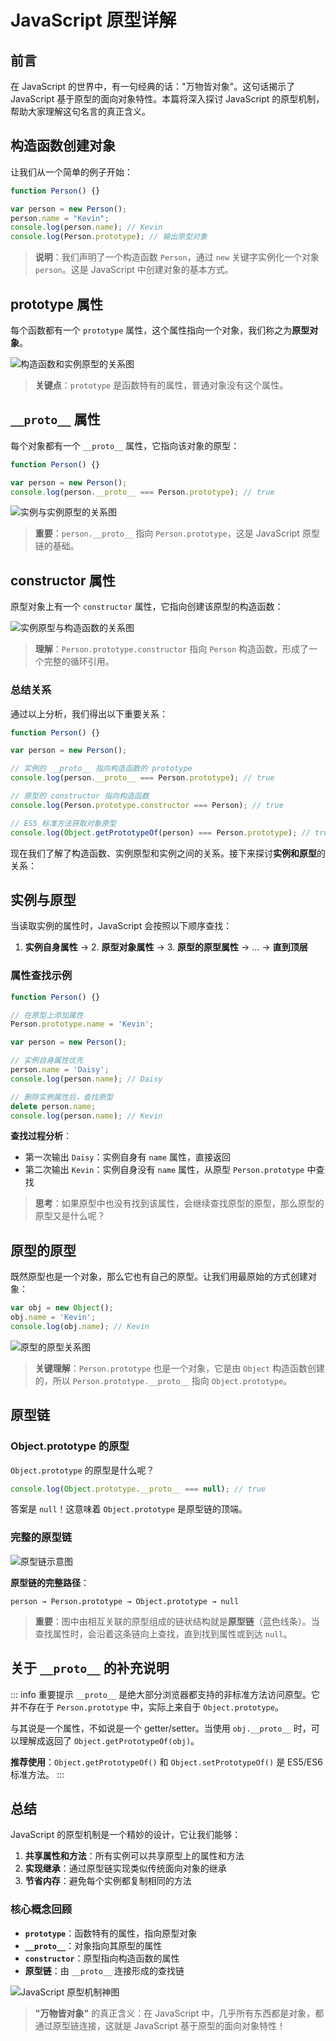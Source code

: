 # JavaScript 原型详解

## 前言

在 JavaScript 的世界中，有一句经典的话："万物皆对象"。这句话揭示了 JavaScript 基于原型的面向对象特性。本篇将深入探讨 JavaScript 的原型机制，帮助大家理解这句名言的真正含义。

## 构造函数创建对象

让我们从一个简单的例子开始：

```js
function Person() {}

var person = new Person();
person.name = "Kevin";
console.log(person.name); // Kevin
console.log(Person.prototype); // 输出原型对象
```

> **说明**：我们声明了一个构造函数 `Person`，通过 `new` 关键字实例化一个对象 `person`。这是 JavaScript 中创建对象的基本方式。

## prototype 属性

每个函数都有一个 `prototype` 属性，这个属性指向一个对象，我们称之为**原型对象**。

![构造函数和实例原型的关系图](https://camo.githubusercontent.com/b19e3eb08a5245c14dfdf6b5ce8121f2925376e2599f37476a7d56c7ce48a9a4/68747470733a2f2f63646e2e6a7364656c6976722e6e65742f67682f6d717971696e6766656e672f426c6f672f496d616765732f70726f746f74797065312e706e67)

> **关键点**：`prototype` 是函数特有的属性，普通对象没有这个属性。

## `__proto__` 属性

每个对象都有一个 `__proto__` 属性，它指向该对象的原型：

```js
function Person() {}

var person = new Person();
console.log(person.__proto__ === Person.prototype); // true
```

![实例与实例原型的关系图](https://camo.githubusercontent.com/4487e9c7d28005ae559aa428b430bc5a439bad923638aba4306dea69d30b33ce/68747470733a2f2f63646e2e6a7364656c6976722e6e65742f67682f6d717971696e6766656e672f426c6f672f496d616765732f70726f746f74797065322e706e67)

> **重要**：`person.__proto__` 指向 `Person.prototype`，这是 JavaScript 原型链的基础。

## constructor 属性

原型对象上有一个 `constructor` 属性，它指向创建该原型的构造函数：

![实例原型与构造函数的关系图](https://camo.githubusercontent.com/3f59a2dc7212f240472eae7736271c1ef9f02525edaf0d7039bd16128d475d5b/68747470733a2f2f63646e2e6a7364656c6976722e6e65742f67682f6d717971696e6766656e672f426c6f672f496d616765732f70726f746f74797065332e706e67)

> **理解**：`Person.prototype.constructor` 指向 `Person` 构造函数，形成了一个完整的循环引用。

### 总结关系

通过以上分析，我们得出以下重要关系：

```js
function Person() {}

var person = new Person();

// 实例的 __proto__ 指向构造函数的 prototype
console.log(person.__proto__ === Person.prototype); // true

// 原型的 constructor 指向构造函数
console.log(Person.prototype.constructor === Person); // true

// ES5 标准方法获取对象原型
console.log(Object.getPrototypeOf(person) === Person.prototype); // true
```

现在我们了解了构造函数、实例原型和实例之间的关系。接下来探讨**实例和原型**的关系：

## 实例与原型

当读取实例的属性时，JavaScript 会按照以下顺序查找：

1. **实例自身属性** → 2. **原型对象属性** → 3. **原型的原型属性** → ... → **直到顶层**

### 属性查找示例

```js
function Person() {}

// 在原型上添加属性
Person.prototype.name = 'Kevin';

var person = new Person();

// 实例自身属性优先
person.name = 'Daisy';
console.log(person.name); // Daisy

// 删除实例属性后，查找原型
delete person.name;
console.log(person.name); // Kevin
```

**查找过程分析**：
- 第一次输出 `Daisy`：实例自身有 `name` 属性，直接返回
- 第二次输出 `Kevin`：实例自身没有 `name` 属性，从原型 `Person.prototype` 中查找

> **思考**：如果原型中也没有找到该属性，会继续查找原型的原型，那么原型的原型又是什么呢？

## 原型的原型

既然原型也是一个对象，那么它也有自己的原型。让我们用最原始的方式创建对象：

```js
var obj = new Object();
obj.name = 'Kevin';
console.log(obj.name); // Kevin
```

![原型的原型关系图](https://camo.githubusercontent.com/3acceedcacdbab0b4ad2fff77667c971078ceb76a9f673f55eb69534a63e4730/68747470733a2f2f63646e2e6a7364656c6976722e6e65742f67682f6d717971696e6766656e672f426c6f672f496d616765732f70726f746f74797065342e706e67)

> **关键理解**：`Person.prototype` 也是一个对象，它是由 `Object` 构造函数创建的，所以 `Person.prototype.__proto__` 指向 `Object.prototype`。

## 原型链

### Object.prototype 的原型

`Object.prototype` 的原型是什么呢？

```js
console.log(Object.prototype.__proto__ === null); // true
```

答案是 `null`！这意味着 `Object.prototype` 是原型链的顶端。

### 完整的原型链

![原型链示意图](https://camo.githubusercontent.com/08a50fb0cf1cfdbae849f0827ecc5761899805c2ca7b0232264b622d4f1c04bb/68747470733a2f2f63646e2e6a7364656c6976722e6e65742f67682f6d717971696e6766656e672f426c6f672f496d616765732f70726f746f74797065352e706e67)

**原型链的完整路径**：
```
person → Person.prototype → Object.prototype → null
```

> **重要**：图中由相互关联的原型组成的链状结构就是**原型链**（蓝色线条）。当查找属性时，会沿着这条链向上查找，直到找到属性或到达 `null`。


## 关于 `__proto__` 的补充说明

::: info 重要提示
`__proto__` 是绝大部分浏览器都支持的非标准方法访问原型。它并不存在于 `Person.prototype` 中，实际上来自于 `Object.prototype`。

与其说是一个属性，不如说是一个 getter/setter。当使用 `obj.__proto__` 时，可以理解成返回了 `Object.getPrototypeOf(obj)`。

**推荐使用**：`Object.getPrototypeOf()` 和 `Object.setPrototypeOf()` 是 ES5/ES6 标准方法。
:::

## 总结

JavaScript 的原型机制是一个精妙的设计，它让我们能够：

1. **共享属性和方法**：所有实例可以共享原型上的属性和方法
2. **实现继承**：通过原型链实现类似传统面向对象的继承
3. **节省内存**：避免每个实例都复制相同的方法

### 核心概念回顾

- **`prototype`**：函数特有的属性，指向原型对象
- **`__proto__`**：对象指向其原型的属性
- **`constructor`**：原型指向构造函数的属性
- **原型链**：由 `__proto__` 连接形成的查找链

![JavaScript 原型机制神图](/assets/image/prototype.webp)

> **"万物皆对象"** 的真正含义：在 JavaScript 中，几乎所有东西都是对象，都通过原型链连接，这就是 JavaScript 基于原型的面向对象特性！